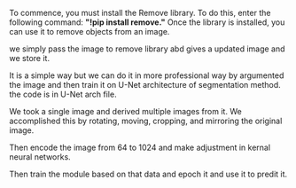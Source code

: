 To commence, you must install the Remove library. To do this, enter the following command: **"!pip install remove."** Once the library is installed, you can use it to remove objects from an image.

we simply pass the image to remove library abd gives a updated image and we store it.

It is a simple way but we can do it in more professional way by argumented the image and then train it on U-Net architecture of segmentation method.
the code is in U-Net arch file.

We took a single image and derived multiple images from it. We accomplished this by rotating, moving, cropping, and mirroring the original image.

Then encode the image from 64 to 1024 and make adjustment in kernal neural networks.

Then train the module based on that data and epoch it and use it to predit it.
